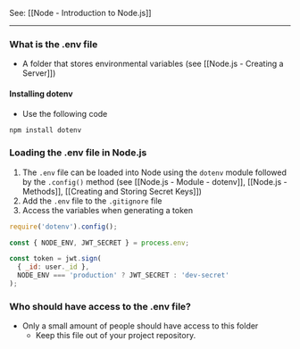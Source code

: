 See: [[Node - Introduction to Node.js]]

--- 

### What is the .env file
* A folder that stores environmental variables (see [[Node.js - Creating a Server]])
#### Installing dotenv
* Use the following code
```bash
npm install dotenv
```
### Loading the .env file in Node.js
1) The `.env` file can be loaded into Node using the `dotenv` module followed by the `.config()` method (see [[Node.js - Module - dotenv]], [[Node.js - Methods]], [[Creating and Storing Secret Keys]])
2) Add the `.env` file to the `.gitignore` file
3) Access the variables when generating a token
```js
require('dotenv').config();

const { NODE_ENV, JWT_SECRET } = process.env;

const token = jwt.sign(
  { _id: user._id },
  NODE_ENV === 'production' ? JWT_SECRET : 'dev-secret'
); 
```

### Who should have access to the .env file?
* Only a small amount of people should have access to this folder
	* Keep this file out of your project repository.